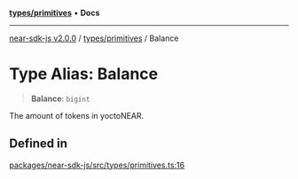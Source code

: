 [**types/primitives**](../README.md) • **Docs**

***

[near-sdk-js v2.0.0](../../../packages.md) / [types/primitives](../README.md) / Balance

# Type Alias: Balance

> **Balance**: `bigint`

The amount of tokens in yoctoNEAR.

## Defined in

[packages/near-sdk-js/src/types/primitives.ts:16](https://github.com/near/near-sdk-js/blob/b58ac04fc6dff2f1120e9098c0cb059493486598/packages/near-sdk-js/src/types/primitives.ts#L16)

